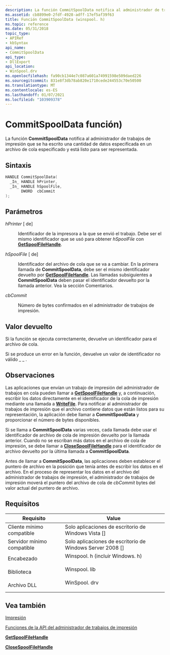```yaml
---
description: La función CommitSpoolData notifica al administrador de trabajos de impresión que se ha escrito una cantidad de datos especificada en un archivo de cola especificado y está listo para ser representada.
ms.assetid: cb8899e0-2fdf-4928-adff-17ef5af39f63
title: Función CommitSpoolData (winspool. h)
ms.topic: reference
ms.date: 05/31/2018
topic_type:
- APIRef
- kbSyntax
api_name:
- CommitSpoolData
api_type:
- DllExport
api_location:
- WinSpool.drv
ms.openlocfilehash: fa90cb1344e7c087a601a74991598e509daed226
ms.sourcegitcommit: 831e8f3db78ab820e1710cede244553c70e50500
ms.translationtype: MT
ms.contentlocale: es-ES
ms.lasthandoff: 01/07/2021
ms.locfileid: "103909378"
---
```

# <a name="commitspooldata-function"></a>CommitSpoolData función)

La función **CommitSpoolData** notifica al administrador de trabajos de impresión que se ha escrito una cantidad de datos especificada en un archivo de cola especificado y está listo para ser representada.

## <a name="syntax"></a>Sintaxis


```C++
HANDLE CommitSpoolData(
  _In_ HANDLE hPrinter,
  _In_ HANDLE hSpoolFile,
       DWORD  cbCommit
);
```



## <a name="parameters"></a>Parámetros

<dl> <dt>

*hPrinter* \[ de\]
</dt> <dd>

Identificador de la impresora a la que se envió el trabajo. Debe ser el mismo identificador que se usó para obtener *hSpoolFile* con [**GetSpoolFileHandle**](getspoolfilehandle.md).

</dd> <dt>

*hSpoolFile* \[ de\]
</dt> <dd>

Identificador del archivo de cola que se va a cambiar. En la primera llamada de **CommitSpoolData**, debe ser el mismo identificador devuelto por [**GetSpoolFileHandle**](getspoolfilehandle.md). Las llamadas subsiguientes a **CommitSpoolData** deben pasar el identificador devuelto por la llamada anterior. Vea la sección Comentarios.

</dd> <dt>

*cbCommit* 
</dt> <dd>

Número de bytes confirmados en el administrador de trabajos de impresión.

</dd> </dl>

## <a name="return-value"></a>Valor devuelto

Si la función se ejecuta correctamente, devuelve un identificador para el archivo de cola.

Si se produce un error en la función, devuelve un valor de identificador no válido \_ \_ .

## <a name="remarks"></a>Observaciones

Las aplicaciones que envían un trabajo de impresión del administrador de trabajos en cola pueden llamar a [**GetSpoolFileHandle**](getspoolfilehandle.md) y, a continuación, escribir los datos directamente en el identificador de la cola de impresión mediante una llamada a [**WriteFile**](/windows/desktop/api/fileapi/nf-fileapi-writefile). Para notificar al administrador de trabajos de impresión que el archivo contiene datos que están listos para su representación, la aplicación debe llamar a **CommitSpoolData** y proporcionar el número de bytes disponibles.

Si se llama a **CommitSpoolData** varias veces, cada llamada debe usar el identificador de archivo de cola de impresión devuelto por la llamada anterior. Cuando no se escriban más datos en el archivo de cola de impresión, se debe llamar a [**CloseSpoolFileHandle**](closespoolfilehandle.md) para el identificador de archivo devuelto por la última llamada a **CommitSpoolData**.

Antes de llamar a **CommitSpoolData**, las aplicaciones deben establecer el puntero de archivo en la posición que tenía antes de escribir los datos en el archivo. En el proceso de representar los datos en el archivo del administrador de trabajos de impresión, el administrador de trabajos de impresión moverá el puntero del archivo de cola de *cbCommit* bytes del valor actual del puntero de archivo.

## <a name="requirements"></a>Requisitos



| Requisito | Value |
|-------------------------------------|-----------------------------------------------------------------------------------------------------------|
| Cliente mínimo compatible<br/> | Solo aplicaciones de escritorio de Windows Vista \[\]<br/>                                                            |
| Servidor mínimo compatible<br/> | Solo aplicaciones de escritorio de Windows Server 2008 \[\]<br/>                                                      |
| Encabezado<br/>                   | <dl> <dt>Winspool. h (incluir Windows. h)</dt> </dl> |
| Biblioteca<br/>                  | <dl> <dt>Winspool. lib</dt> </dl>                   |
| Archivo DLL<br/>                      | <dl> <dt>WinSpool. drv</dt> </dl>                   |



## <a name="see-also"></a>Vea también

<dl> <dt>

[Impresión](printdocs-printing.md)
</dt> <dt>

[Funciones de la API del administrador de trabajos de impresión](printing-and-print-spooler-functions.md)
</dt> <dt>

[**GetSpoolFileHandle**](getspoolfilehandle.md)
</dt> <dt>

[**CloseSpoolFileHandle**](closespoolfilehandle.md)
</dt> </dl>

 


